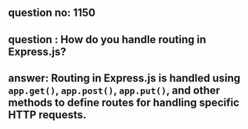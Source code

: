 
      
## question no: 1150

## question : How do you handle routing in Express.js?

## answer: Routing in Express.js is handled using `app.get()`, `app.post()`, `app.put()`, and other methods to define routes for handling specific HTTP requests.
      